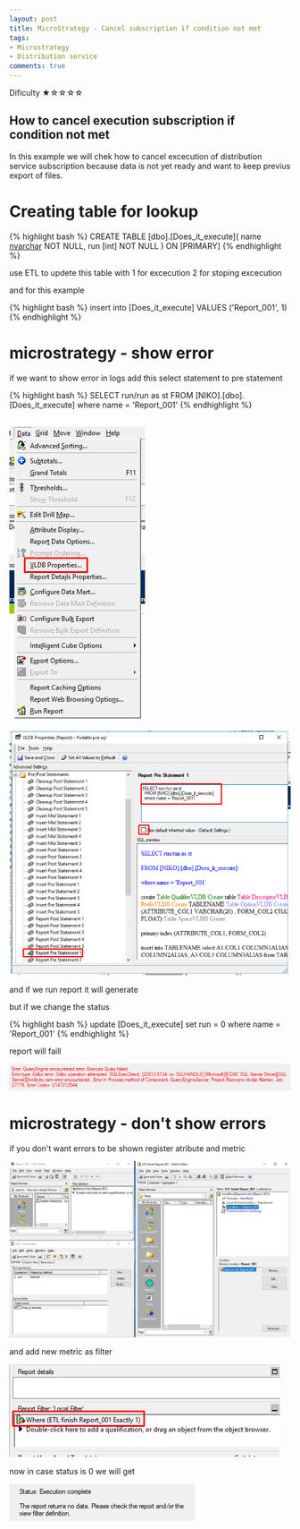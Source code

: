 ```yaml
---
layout: post
title: MicroStrategy - Cancel subscription if condition not met
tags:
- Microstrategy
- Distribution service
comments: true
---
```

Dificulty ★☆☆☆☆

## How to cancel execution subscription if condition not met

In this example we will chek how to cancel excecution of distribution service subscription because data is not yet ready and want to keep previus export of files.

# Creating table for lookup

{% highlight bash %}
CREATE TABLE [dbo].[Does_it_execute](
	name [nvarchar](50) NOT NULL,
	run [int] NOT NULL
) ON [PRIMARY]
{% endhighlight %}

use ETL to updete this table with 
1 for excecution
2 for stoping excecution


and for this example

{% highlight bash %}
insert into [Does_it_execute]
VALUES  ('Report_001', 1)
{% endhighlight %}


# microstrategy - show error
if we want to show error in logs add this select statement to pre statement

{% highlight bash %}
SELECT run/run as st
  FROM [NIKO].[dbo].[Does_it_execute]
  where name = 'Report_001'
{% endhighlight %}

![VLDB](/img/20221002_0012/Vldb_properties.png) 

![pre statement](/img/20221002_0012/Pre_Statement.png) 

and if we run report it will generate

but if we change the status

{% highlight bash %}
update [Does_it_execute]
set  run = 0
where name = 'Report_001'
{% endhighlight %}

report will faill

![Error Zerro](/img/20221002_0012/Error_Zerro.png) 



# microstrategy - don't show errors
if you don't want errors to be shown register atribute and metric

![Register](/img/20221002_0012/Register.png) 

and add new metric as filter

![Report limit](/img/20221002_0012/Report_limit.png) 

now in case status is 0 we will get

![Report limit](/img/20221002_0012/zerro_errors.png) 





